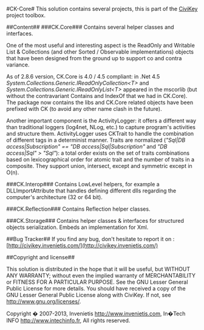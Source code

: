 #CK-Core#
This solution contains several projects, this is part of the [CiviKey](https://github.com/Invenietis/ck-certified) project toolbox.

##Content##
###CK.Core###
Contains several helper classes and interfaces.

One of the most useful and interesting aspect is the ReadOnly and Writable List &amp; Collections (and other Sorted / Observable implementations) objects that have been designed from the ground up to support co and contra variance.

As of 2.8.6 version, CK.Core is 4.0 / 4.5 compliant: in .Net 4.5 *System.Collections.Generic.IReadOnlyCollection&lt;T&gt;* and *System.Collections.Generic.IReadOnlyList&lt;T&gt;* appeared in the mscorlib (but without the contravariant Contains and IndexOf that we had in CK.Core). The package now contains the libs and CK.Core related objects have been prefixed with CK (to avoid any other name clash in the future).

Another important component is the ActivityLogger: it offers a different way than traditional  loggers (log4net, NLog, etc.) to capture program's activities and structure them.
ActivityLogger uses CKTrait to handle the combination of different tags in a determinist manner. 
Traits are normalized (*"Sql|DB access|Subscription" == "DB access|Sql|Subscription"* and *"DB access|Sql" > "Sql"*): a total order exists on the set of traits combinations based on lexicographical order for atomic trait and the number of traits in a composite. They support union, intersect, except and symmetric except in O(n).

###CK.Interop###
Contains LowLevel helpers, for example a DLLImportAttribute that handles defining different dlls regarding the computer's architecture (32 or 64 bit).

###CK.Reflection###
Contains Reflection helper classes.

###CK.Storage###
Contains helper classes &amp; interfaces for structured objects serialization. Embeds an implementation for Xml.

##Bug Tracker##
If you find any bug, don't hesitate to report it on : [http://civikey.invenietis.com/](http://civikey.invenietis.com/)

##Copyright and license##

This solution is distributed in the hope that it will be useful, 
but WITHOUT ANY WARRANTY; without even the implied warranty of
MERCHANTABILITY or FITNESS FOR A PARTICULAR PURPOSE.  See the 
GNU Lesser General Public License for more details. 
You should have received a copy of the GNU Lesser General Public License 
along with CiviKey.  If not, see <http://www.gnu.org/licenses/>. 
 
Copyright � 2007-2013,
    Invenietis <http://www.invenietis.com>,
    In�Tech INFO <http://www.intechinfo.fr>,
All rights reserved.
